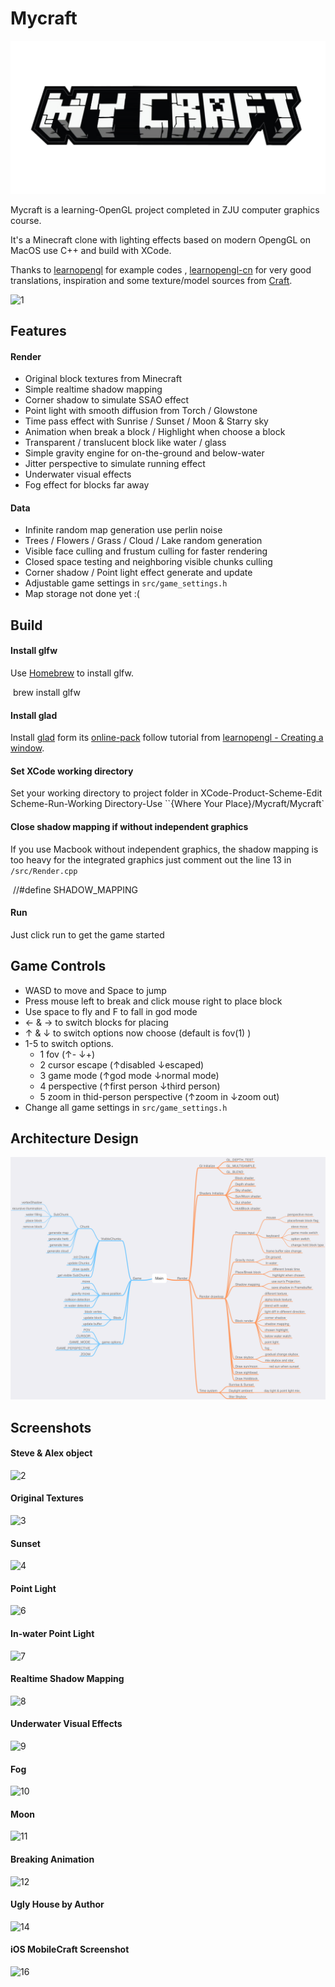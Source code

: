 # Mycraft

![mycraft](md_pic/mycraft.png)

Mycraft is a learning-OpenGL project completed in ZJU computer graphics course.

It's a Minecraft clone with lighting effects based on modern OpengGL on MacOS use C++ and build with XCode.

Thanks to [learnopengl](https://learnopengl.com) for example codes , [learnopengl-cn](https://learnopengl-cn.github.io) for very good translations, inspiration and some texture/model sources from [Craft](https://github.com/fogleman/Craft).

![1](md_pic/1.png)

## Features

#### Render

-   Original block textures from Minecraft
-   Simple realtime shadow mapping
-   Corner shadow to simulate SSAO effect
-   Point light with smooth diffusion from Torch / Glowstone
-   Time pass effect with Sunrise / Sunset / Moon & Starry sky
-   Animation when break a block / Highlight when choose a block
-   Transparent / translucent block like water / glass
-   Simple gravity engine for on-the-ground and below-water
-   Jitter perspective to simulate running effect
-   Underwater visual effects
-   Fog effect for blocks far away

#### Data

-   Infinite random map generation use perlin noise
-   Trees / Flowers / Grass / Cloud / Lake random generation
-   Visible face culling and frustum culling for faster rendering
-   Closed space testing and neighboring visible chunks culling
-   Corner shadow / Point light effect generate and update
-   Adjustable game settings in `src/game_settings.h`
-   Map storage not done yet :(

## Build

#### Install glfw

Use [Homebrew](http://brew.sh/) to install glfw.

​	brew install glfw

#### Install glad

Install [glad](https://github.com/Dav1dde/glad) form its [online-pack](http://glad.dav1d.de/) follow tutorial from [learnopengl - Creating a window](https://learnopengl.com/#!Getting-started/Creating-a-window).

#### Set XCode working directory

Set your working directory to project folder in XCode-Product-Scheme-Edit Scheme-Run-Working Directory-Use ``{Where Your Place}/Mycraft/Mycraft`

#### Close shadow mapping if without independent graphics

If you use Macbook without independent graphics, the shadow mapping is too heavy for the integrated graphics just comment out the line 13 in `/src/Render.cpp`

​	//#define SHADOW_MAPPING

#### Run

Just click run to get the game started

## Game Controls

-   WASD to move and Space to jump
-   Press mouse left to break and click mouse right to place block
-   Use space to fly and F to fall in god mode
-   ← & → to switch blocks for placing
-   ↑ & ↓ to switch options now choose (default is fov(1) )
-   1-5 to switch options. 
    -   1 fov  (↑- ↓+)
    -   2 cursor escape (↑disabled ↓escaped)
    -   3 game mode (↑god mode ↓normal mode)
    -   4 perspective (↑first person ↓third person)
    -   5 zoom in thid-person perspective (↑zoom in ↓zoom out)
-   Change all game settings in `src/game_settings.h`

## Architecture Design

![mycraft_design](md_pic/mycraft_design.png)

## Screenshots

#### Steve & Alex object

![2](md_pic/2.png)

#### Original Textures

![3](/Users/Clapeysron/Desktop/Mycraft/md_pic/3.png)

#### Sunset

![4](/Users/Clapeysron/Desktop/Mycraft/md_pic/4.png)

#### Point Light

![6](/Users/Clapeysron/Desktop/Mycraft/md_pic/6.png)

#### In-water Point Light

![7](/Users/Clapeysron/Desktop/Mycraft/md_pic/7.png)

#### Realtime Shadow Mapping

![8](/Users/Clapeysron/Desktop/Mycraft/md_pic/8.png)

#### Underwater Visual Effects

![9](/Users/Clapeysron/Desktop/Mycraft/md_pic/9.png)

#### Fog

![10](/Users/Clapeysron/Desktop/Mycraft/md_pic/10.png)

#### Moon

![11](/Users/Clapeysron/Desktop/Mycraft/md_pic/11.png)

#### Breaking Animation

![12](/Users/Clapeysron/Desktop/Mycraft/md_pic/12.png)

#### Ugly House by Author

![14](/Users/Clapeysron/Desktop/Mycraft/md_pic/14.jpg)

#### iOS MobileCraft Screenshot

![16](/Users/Clapeysron/Desktop/Mycraft/md_pic/16.png)

